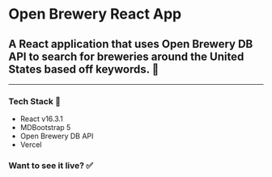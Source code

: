 # Open Brewery React App

## A React application that uses Open Brewery DB API to search for breweries around the United States based off keywords. :beers:

---

### Tech Stack :wrench:

-   React v16.3.1
-   MDBootstrap 5
-   Open Brewery DB API
-   Vercel

### Want to see it live? :white_check_mark:
